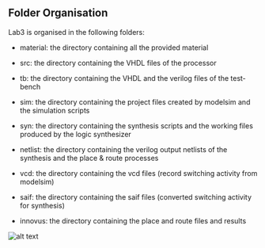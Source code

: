 ## Folder Organisation

Lab3 is organised in the following folders:

- material: the directory containing all the provided material

- src: the directory containing the VHDL files of the processor

- tb: the directory containing the VHDL and the verilog files of the test-bench

- sim: the directory containing the project files created by modelsim and the simulation scripts

- syn: the directory containing the synthesis scripts and the working files produced by the logic synthesizer

- netlist: the directory containing the verilog output netlists of the synthesis and the place & route processes

- vcd: the directory containing the vcd files (record switching activity from modelsim)

- saif: the directory containing the saif files (converted switching activity for synthesis)

- innovus: the directory containing the place and route files and results

![alt text](/innovus/snapshot/basic_version/ss_riscv_lite.place.gif)

